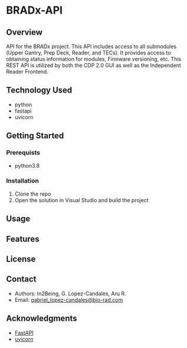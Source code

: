 # BRADx-API

## Overview
API for the BRADx project. This API includes access to all submodules (Upper Gantry, Prep Deck, Reader, and TECs). It provides access to obtaining status information for modules,
Firmware versioning, etc. This REST API is utilized by both the CDP 2.0 GUI as well as the Independent Reader Frontend.

## Technology Used
- python
- fastapi
- uvicorn

## Getting Started
### Prerequists
- python3.8
### Installation
1. Clone the repo
2. Open the solution in Visual Studio and build the project

## Usage

## Features

## License

## Contact
- Authors: In2Being, G. Lopez-Candales, Aru R.
- Email: gabriel_lopez-candales@bio-rad.com

## Acknowledgments
- [FastAPI](https://github.com/tiangolo/fastapi)
- [uvicorn](https://github.com/encode/uvicorn)
